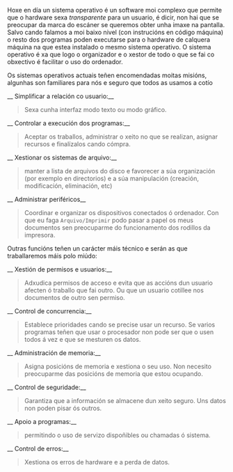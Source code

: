 Hoxe en día un sistema operativo é un software moi complexo que permite que o hardware sexa *transparente* para un usuario, é dicir, non hai que se preocupar da marca do escáner se queremos obter unha imaxe na pantalla. Salvo cando falamos a moi baixo nivel (con instrucións en código máquina) o resto dos programas poden executarse para o hardware de calquera máquina na que estea instalado o mesmo sistema operativo. O sistema operativo é xa que logo o organizador e o xestor de todo o que se fai co obxectivo é facilitar o uso do ordenador.

Os sistemas operativos actuais teñen encomendadas moitas misións, algunhas son familiares para nós e seguro que todos as usamos a cotío

__ Simplificar a relación co usuario:__

>   Sexa cunha interfaz modo texto ou modo gráfico.

__ Controlar a execución dos programas:__

>   Aceptar os traballos, administrar o xeito no que se realizan, asignar recursos e finalízalos cando cómpra.

__ Xestionar os sistemas de arquivo:__

>   manter a lista de arquivos do disco e favorecer a súa organización (por exemplo en directorios) e a súa manipulación (creación, modificación, eliminación, etc)

__ Administrar periféricos__

>   Coordinar e organizar os dispositivos conectados ó ordenador. Con que eu faga `Arquivo/Imprimir` podo pasar a papel os meus documentos sen preocuparme do funcionamento dos rodillos da impresora.

Outras funcións teñen un carácter máis técnico e serán as que traballaremos máis polo miúdo:

__ Xestión de permisos e usuarios:__

>   Adxudica permisos de acceso e evita que as accións dun usuario afecten ó traballo que fai outro. Ou que un usuario cotillee nos documentos de outro sen permiso.

__ Control de concurrencia:__

>   Establece prioridades cando se precise usar un recurso. Se varios programas teñen que usar o procesador non pode ser que o usen todos á vez e que se mesturen os datos.

__ Administración de memoria:__

>   Asigna posicións de memoria e xestiona o seu uso. Non necesito preocuparme das posicións de memoria que estou ocupando.

__ Control de seguridade:__

>   Garantiza que a información se almacene dun xeito seguro. Uns datos non poden pisar ós outros.

__ Apoio a programas:__

>   permitindo o uso de servizo dispoñibles ou chamadas ó sistema.

__ Control de erros:__

>   Xestiona os erros de hardware e a perda de datos.
